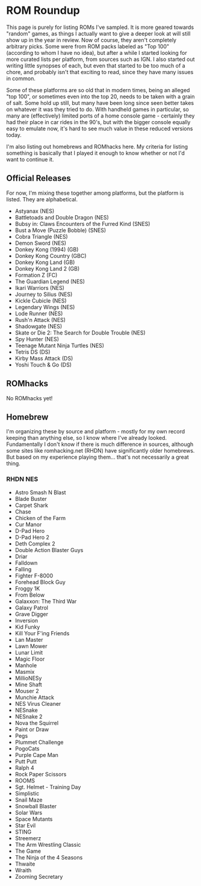 # ROM Roundup
This page is purely for listing ROMs I've sampled. It is more geared towards "random" games, as things I actually want to give a deeper look at will still show up in the year in review. Now of course, they aren't completely arbitrary picks. Some were from ROM packs labeled as "Top 100" (according to whom I have no idea), but after a while I started looking for more curated lists per platform, from sources such as IGN. I also started out writing little synopses of each, but even that started to be too much of a chore, and probably isn't that exciting to read, since they have many issues in common.

Some of these platforms are so old that in modern times, being an alleged "top 100", or sometimes even into the top 20, needs to be taken with a grain of salt. Some hold up still, but many have been long since seen better takes on whatever it was they tried to do. With handheld games in particular, so many are (effectively) limited ports of a home console game - certainly they had their place in car rides in the 90's, but with the bigger console equally easy to emulate now, it's hard to see much value in these reduced versions today.

I'm also listing out homebrews and ROMhacks here. My criteria for listing something is basically that I played it enough to know whether or not I'd want to continue it.

## Official Releases

For now, I'm mixing these together among platforms, but the platform is listed. They are alphabetical.

- Astyanax (NES)
- Battletoads and Double Dragon (NES)
- Bubsy in: Claws Encounters of the Furred Kind (SNES)
- Bust a Move (Puzzle Bobble) (SNES)
- Cobra Triangle (NES)
- Demon Sword (NES)
- Donkey Kong (1994) (GB)
- Donkey Kong Country (GBC)
- Donkey Kong Land (GB)
- Donkey Kong Land 2 (GB)
- Formation Z (FC)
- The Guardian Legend (NES)
- Ikari Warriors (NES)
- Journey to Silius (NES)
- Kickle Cubicle (NES)
- Legendary Wings (NES)
- Lode Runner (NES)
- Rush'n Attack (NES)
- Shadowgate (NES)
- Skate or Die 2: The Search for Double Trouble (NES)
- Spy Hunter (NES)
- Teenage Mutant Ninja Turtles (NES)
- Tetris DS (DS)
- Kirby Mass Attack (DS)
- Yoshi Touch & Go (DS)

## ROMhacks

No ROMhacks yet!

## Homebrew

I'm organizing these by source and platform - mostly for my own record keeping than anything else, so I know where I've already looked. Fundamentally I don't know if there is much difference in sources, although some sites like romhacking.net (RHDN) have significantly older homebrews. But based on my experience playing them... that's not necessarily a great thing.

### RHDN NES

- Astro Smash N Blast
- Blade Buster
- Carpet Shark
- Chase
- Chicken of the Farm
- Cur Manor 
- D-Pad Hero 
- D-Pad Hero 2
- Deth Complex 2
- Double Action Blaster Guys 
- Driar
- Falldown
- Falling
- Fighter F-8000
- Forehead Block Guy
- Froggy 1K
- From Below
- Galaxxon: The Third War
- Galaxy Patrol
- Grave Digger
- Inversion
- Kid Funky
- Kill Your F'ing Friends
- Lan Master
- Lawn Mower
- Lunar Limit
- Magic Floor
- Manhole
- Masmix
- MillioNESy
- Mine Shaft
- Mouser 2
- Munchie Attack
- NES Virus Cleaner
- NESnake
- NESnake 2
- Nova the Squirrel
- Paint or Draw
- Pegs
- Plummet Challenge
- PogoCats
- Purple Cape Man
- Putt Putt
- Ralph 4
- Rock Paper Scissors
- ROOMS
- Sgt. Helmet - Training Day
- Simplistic
- Snail Maze
- Snowball Blaster
- Solar Wars
- Space Mutants 
- Star Evil
- STING
- Streemerz
- The Arm Wrestling Classic
- The Game
- The Ninja of the 4 Seasons
- Thwaite
- Wraith 
- Zooming Secretary
